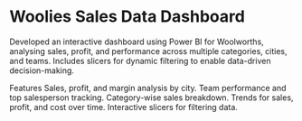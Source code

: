 # Woolies Sales Data Dashboard

Developed an interactive dashboard using Power BI for Woolworths, analysing sales, profit, and performance across multiple categories, cities, and teams. Includes slicers for dynamic filtering to enable data-driven decision-making.

Features
Sales, profit, and margin analysis by city.
Team performance and top salesperson tracking.
Category-wise sales breakdown.
Trends for sales, profit, and cost over time.
Interactive slicers for filtering data.
